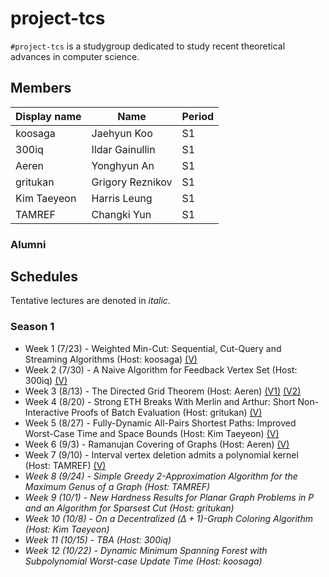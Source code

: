 # project-tcs

`#project-tcs` is a studygroup dedicated to study recent theoretical advances in computer science.

## Members

| Display name | Name             | Period |
| ------------ | ---------------- | ------ |
| koosaga      | Jaehyun Koo      | S1     |
| 300iq        | Ildar Gainullin  | S1     |
| Aeren        | Yonghyun An      | S1     |
| gritukan     | Grigory Reznikov | S1     |
| Kim Taeyeon  | Harris Leung     | S1     |
| TAMREF       | Changki Yun      | S1     |

### Alumni



## Schedules

Tentative lectures are denoted in *italic*.

### Season 1

* Week 1 (7/23) - Weighted Min-Cut: Sequential, Cut-Query and Streaming Algorithms (Host: koosaga) [(V)](https://youtu.be/3_l72RZSBzw)
* Week 2 (7/30) - A Naive Algorithm for Feedback Vertex Set (Host: 300iq) [(V)](https://youtu.be/Odpj7je2uOg)
* Week 3 (8/13) - The Directed Grid Theorem (Host: Aeren) [(V1)](https://youtu.be/M90V01miGG0) [(V2)](https://youtu.be/OMSJrpg-Kcc)
* Week 4 (8/20) - Strong ETH Breaks With Merlin and Arthur: Short Non-Interactive Proofs of Batch Evaluation (Host: gritukan) [(V)](https://youtu.be/fmyU6ikyhjs)
* Week 5 (8/27) - Fully-Dynamic All-Pairs Shortest Paths: Improved Worst-Case Time and Space Bounds (Host: Kim Taeyeon) [(V)](https://youtu.be/AK8YBGLWNLY)
* Week 6 (9/3) - Ramanujan Covering of Graphs (Host: Aeren) [(V)](https://youtu.be/xTn8q4Pocn0)
* Week 7 (9/10) - Interval vertex deletion admits a polynomial kernel (Host: TAMREF) [(V)](https://youtu.be/xTn8q4Pocn0)
* *Week 8 (9/24) - Simple Greedy 2-Approximation Algorithm for the Maximum Genus of a Graph (Host: TAMREF)*
* *Week 9 (10/1) - New Hardness Results for Planar Graph Problems in P and an Algorithm for Sparsest Cut (Host: gritukan)*
* *Week 10 (10/8) - On a Decentralized $(\Delta +1)$-Graph Coloring Algorithm (Host: Kim Taeyeon)*
* *Week 11 (10/15) - TBA (Host: 300iq)*
* *Week 12 (10/22) - Dynamic Minimum Spanning Forest with Subpolynomial Worst-case Update Time (Host: koosaga)*

